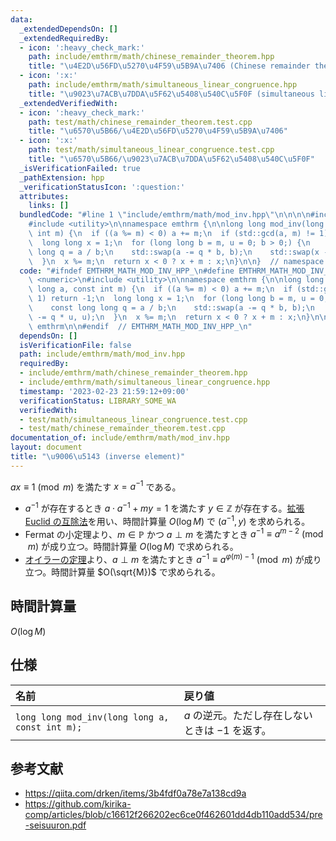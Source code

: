 ```yaml
---
data:
  _extendedDependsOn: []
  _extendedRequiredBy:
  - icon: ':heavy_check_mark:'
    path: include/emthrm/math/chinese_remainder_theorem.hpp
    title: "\u4E2D\u56FD\u5270\u4F59\u5B9A\u7406 (Chinese remainder theorem)"
  - icon: ':x:'
    path: include/emthrm/math/simultaneous_linear_congruence.hpp
    title: "\u9023\u7ACB\u7DDA\u5F62\u5408\u540C\u5F0F (simultaneous linear congruence)"
  _extendedVerifiedWith:
  - icon: ':heavy_check_mark:'
    path: test/math/chinese_remainder_theorem.test.cpp
    title: "\u6570\u5B66/\u4E2D\u56FD\u5270\u4F59\u5B9A\u7406"
  - icon: ':x:'
    path: test/math/simultaneous_linear_congruence.test.cpp
    title: "\u6570\u5B66/\u9023\u7ACB\u7DDA\u5F62\u5408\u540C\u5F0F"
  _isVerificationFailed: true
  _pathExtension: hpp
  _verificationStatusIcon: ':question:'
  attributes:
    links: []
  bundledCode: "#line 1 \"include/emthrm/math/mod_inv.hpp\"\n\n\n\n#include <numeric>\n\
    #include <utility>\n\nnamespace emthrm {\n\nlong long mod_inv(long long a, const\
    \ int m) {\n  if ((a %= m) < 0) a += m;\n  if (std::gcd(a, m) != 1) return -1;\n\
    \  long long x = 1;\n  for (long long b = m, u = 0; b > 0;) {\n    const long\
    \ long q = a / b;\n    std::swap(a -= q * b, b);\n    std::swap(x -= q * u, u);\n\
    \  }\n  x %= m;\n  return x < 0 ? x + m : x;\n}\n\n}  // namespace emthrm\n\n\n"
  code: "#ifndef EMTHRM_MATH_MOD_INV_HPP_\n#define EMTHRM_MATH_MOD_INV_HPP_\n\n#include\
    \ <numeric>\n#include <utility>\n\nnamespace emthrm {\n\nlong long mod_inv(long\
    \ long a, const int m) {\n  if ((a %= m) < 0) a += m;\n  if (std::gcd(a, m) !=\
    \ 1) return -1;\n  long long x = 1;\n  for (long long b = m, u = 0; b > 0;) {\n\
    \    const long long q = a / b;\n    std::swap(a -= q * b, b);\n    std::swap(x\
    \ -= q * u, u);\n  }\n  x %= m;\n  return x < 0 ? x + m : x;\n}\n\n}  // namespace\
    \ emthrm\n\n#endif  // EMTHRM_MATH_MOD_INV_HPP_\n"
  dependsOn: []
  isVerificationFile: false
  path: include/emthrm/math/mod_inv.hpp
  requiredBy:
  - include/emthrm/math/chinese_remainder_theorem.hpp
  - include/emthrm/math/simultaneous_linear_congruence.hpp
  timestamp: '2023-02-23 21:59:12+09:00'
  verificationStatus: LIBRARY_SOME_WA
  verifiedWith:
  - test/math/simultaneous_linear_congruence.test.cpp
  - test/math/chinese_remainder_theorem.test.cpp
documentation_of: include/emthrm/math/mod_inv.hpp
layout: document
title: "\u9006\u5143 (inverse element)"
---
```


$ax \equiv 1 \pmod{m}$ を満たす $x = a^{-1}$ である。
- $a^{-1}$ が存在するとき $a \cdot a^{-1} + my = 1$ を満たす $y \in \mathbb{Z}$ が存在する。[拡張 Euclid の互除法](ext_gcd.md)を用い、時間計算量 $O(\log{M})$ で $(a^{-1}, y)$ を求められる。
- Fermat の小定理より、$m \in \mathbb{P}$ かつ $a \perp m$ を満たすとき $a^{-1} \equiv a^{m - 2} \pmod{m}$ が成り立つ。時間計算量 $O(\log{M})$ で求められる。
- [オイラーの定理](euler_phi/euler_phi.md###オイラーの定理)より、$a \perp m$ を満たすとき $a^{-1} \equiv a^{\varphi(m) - 1} \pmod{m}$ が成り立つ。時間計算量 $O(\sqrt{M})$ で求められる。


## 時間計算量

$O(\log{M})$


## 仕様

|名前|戻り値|
|:--|:--|
|`long long mod_inv(long long a, const int m);`|$a$ の逆元。ただし存在しないときは $-1$ を返す。|


## 参考文献

- https://qiita.com/drken/items/3b4fdf0a78e7a138cd9a
- https://github.com/kirika-comp/articles/blob/c16612f266202ec6ce0f462601dd4db110add534/pre-seisuuron.pdf
